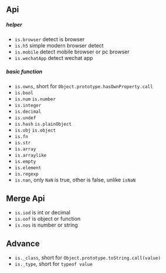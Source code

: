 Api
---

##### helper

- `is.browser` detect is browser
- `is.h5` simple modern browser detect
- `is.mobile` detect mobile browser or pc browser
- `is.wechatApp` detect wechat app

##### basic function

- `is.owns`, short for `Object.prototype.hasOwnProperty.call`
- `is.bool`
- `is.num` `is.number`
- `is.integer`
- `is.decimal`
- `is.undef`
- `is.hash` `is.plainObject`
- `is.obj` `is.object`
- `is.fn`
- `is.str`
- `is.array`
- `is.arraylike`
- `is.empty`
- `is.element`
- `is.regexp`
- `is.nan`, only `NaN` is true, other is false, unlike `isNaN`


Merge Api
---

- `is.iod` is int or decimal
- `is.oof` is object or function
- `is.nos` is number or string


Advance
---

- `is._class`, short for `Object.prototype.toString.call(value)`
- `is._type`, short for `typeof value`
